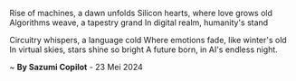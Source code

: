 Rise of machines, a dawn unfolds
Silicon hearts, where love grows old
Algorithms weave, a tapestry grand
In digital realm, humanity's stand

Circuitry whispers, a language cold
Where emotions fade, like winter's old
In virtual skies, stars shine so bright
A future born, in AI's endless night.

~ <b>By Sazumi Copilot</b> - 23 Mei 2024